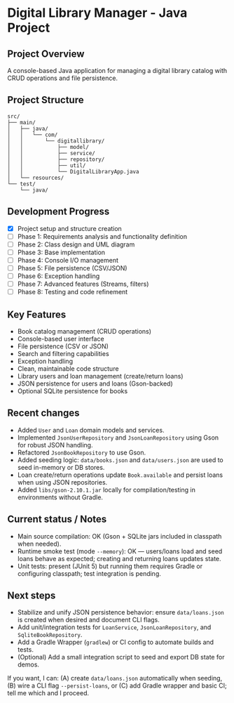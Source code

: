 # Digital Library Manager - Java Project

## Project Overview
A console-based Java application for managing a digital library catalog with CRUD operations and file persistence.

## Project Structure
```
src/
├── main/
│   ├── java/
│   │   └── com/
│   │       └── digitallibrary/
│   │           ├── model/
│   │           ├── service/
│   │           ├── repository/
│   │           ├── util/
│   │           └── DigitalLibraryApp.java
│   └── resources/
└── test/
    └── java/
```

## Development Progress
- [x] Project setup and structure creation
- [ ] Phase 1: Requirements analysis and functionality definition
- [ ] Phase 2: Class design and UML diagram
- [ ] Phase 3: Base implementation
- [ ] Phase 4: Console I/O management
- [ ] Phase 5: File persistence (CSV/JSON)
- [ ] Phase 6: Exception handling
- [ ] Phase 7: Advanced features (Streams, filters)
- [ ] Phase 8: Testing and code refinement

## Key Features
- Book catalog management (CRUD operations)
- Console-based user interface
- File persistence (CSV or JSON)
- Search and filtering capabilities
- Exception handling
- Clean, maintainable code structure
 - Library users and loan management (create/return loans)
 - JSON persistence for users and loans (Gson-backed)
 - Optional SQLite persistence for books

## Recent changes
- Added `User` and `Loan` domain models and services.
- Implemented `JsonUserRepository` and `JsonLoanRepository` using Gson for robust JSON handling.
- Refactored `JsonBookRepository` to use Gson.
- Added seeding logic: `data/books.json` and `data/users.json` are used to seed in-memory or DB stores.
- Loan create/return operations update `Book.available` and persist loans when using JSON repositories.
- Added `libs/gson-2.10.1.jar` locally for compilation/testing in environments without Gradle.

## Current status / Notes
- Main source compilation: OK (Gson + SQLite jars included in classpath when needed).
- Runtime smoke test (mode `--memory`): OK — users/loans load and seed loans behave as expected; creating and returning loans updates state.
- Unit tests: present (JUnit 5) but running them requires Gradle or configuring classpath; test integration is pending.

## Next steps
- Stabilize and unify JSON persistence behavior: ensure `data/loans.json` is created when desired and document CLI flags.
- Add unit/integration tests for `LoanService`, `JsonLoanRepository`, and `SqliteBookRepository`.
- Add a Gradle Wrapper (`gradlew`) or CI config to automate builds and tests.
- (Optional) Add a small integration script to seed and export DB state for demos.

If you want, I can: (A) create `data/loans.json` automatically when seeding, (B) wire a CLI flag `--persist-loans`, or (C) add Gradle wrapper and basic CI; tell me which and I proceed.
